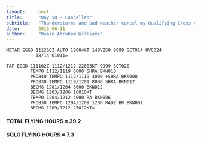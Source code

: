 ```yaml
---
layout:     post
title:      "Day 58 - Cancelled"
subtitle:   "Thunderstorms and bad weather cancel my Qualifying Cross Country"
date:       2016-06-11
author:     "Owain Abraham-Williams"
---
```


    METAR EGGD 111250Z AUTO 19004KT 140V250 9999 SCT014 OVC024
               18/14 Q1011=

    TAF EGGD 111102Z 1112/1212 22005KT 9999 SCT020
             TEMPO 1112/1119 6000 SHRA BKN010
             PROB40 TEMPO 1112/1119 4000 +SHRA BKN008
             PROB30 TEMPO 1119/1201 8000 SHRA BKN012
             BECMG 1201/1204 8000 BKN012
             BECMG 1203/1206 16010KT
             TEMPO 1204/1212 4000 RA BKN006
             PROB30 TEMPO 1204/1209 1200 RADZ BR BKN001
             BECMG 1209/1212 25012KT=

#### TOTAL FLYING HOURS = 39.2

#### SOLO FLYING HOURS = 7.3